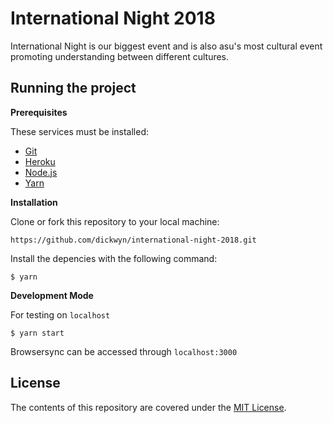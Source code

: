 # International Night 2018
International Night is our biggest event and is also asu's most cultural event promoting understanding between different cultures.

## Running the project

**Prerequisites**

These services must be installed:
- [Git](https://git-scm.com/downloads)
- [Heroku](https://devcenter.heroku.com/articles/heroku-cli)
- [Node.js](https://nodejs.org/en/download)
- [Yarn](https://yarnpkg.com/lang/en/docs/install)

**Installation**

Clone or fork this repository to your local machine:
```
https://github.com/dickwyn/international-night-2018.git
```
Install the depencies with the following command:
```
$ yarn
```

**Development Mode**

For testing on `localhost`
```
$ yarn start
```
Browsersync can be accessed through `localhost:3000`

## License
The contents of this repository are covered under the [MIT License](https://github.com/dickwyn/international-night-2018/blob/master/LICENSE).
